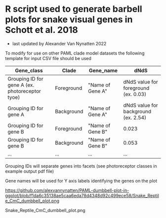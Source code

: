 # R script used to generate barbell plots for snake visual genes in Schott et al. 2018
- last updated by Alexander Van Nynatten 2022

To modify for use on other PAML clade model datasets the following template for input CSV file should be used

| Gene_class | Clade | Gene_name | dNdS |
| --- | --- | --- | --- |
| Grouping ID for gene A (ex. photoreceptor tyoe) | Foreground | "Name of Gene A" | dNdS value for foreground (ex. 0.03) |
| Grouping ID for gene A | Background | "Name of Gene A" | dNdS value for background (ex. 2.54) |
| Grouping ID for gene B | Foreground | "Name of Gene B" | 0.023 |
| Grouping ID for gene B | Background | "Name of Gene B" | 0.053 |
| ... | ... | ... | ... |

Grouping IDs will separate genes into facets (see photoreceptor classes in example output pdf file)

Gene names will be used for Y axis labels identifying the genes on the plot

https://github.com/alexvannynatten/PAML-dumbbell-plot-in-ggplot/blob/f1da6c35138ae5caa6eda78d4348d92c499ece58/Snake_Reptile_CmC_dumbbell_plot.png

Snake_Reptile_CmC_dumbbell_plot.png
